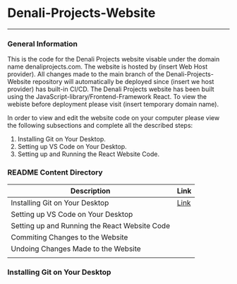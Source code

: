# Denali-Projects-Website
***
### General Information
This is the code for the Denali Projects website visable under the domain name denaliprojects.com. The website is hosted by (insert Web Host provider). 
All changes made to the main branch of the Denali-Projects-Website repository will automatically be deployed since (insert we host provider) has built-in CI/CD.
The Denali Projects website has been built using the JavaScript-library/Frontend-Framework React. To view the webiste before deployment please visit (insert temporary domain name).

In order to view and edit the website code on your computer please view the following subsections and complete all the described steps:
1. Installing Git on Your Desktop.
2. Setting up VS Code on Your Desktop.
3. Setting up and Running the React Website Code.
### README Content Directory

|Description| Link|
|--------------------|-----|
|Installing Git on Your Desktop|[Link](https://github.com/deankirkby/Denali-Projects-Website/edit/main/README.md/installing-git-on-your-desktop)|
|Setting up VS Code on Your Desktop|| 
|Setting up and Running the React Website Code ||
|Commiting Changes to the Website| |
|Undoing Changes Made to the Website||
|||

### Installing Git on Your Desktop
